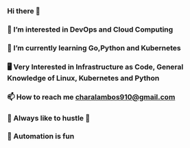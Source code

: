 ### Hi there 👋

### 👀 I’m interested in DevOps and Cloud Computing
### 📡 I’m currently learning Go,Python and Kubernetes
### 🖥️ Very Interested in Infrastructure as Code, General Knowledge of Linux, Kubernetes and Python
### 📫 How to reach me charalambos910@gmail.com
### 🦾 Always like to hustle 🦾
### 🤖 Automation is fun

<!--
**charalamposlamprou/charalamposlamprou** is a ✨ _special_ ✨ repository because its `README.md` (this file) appears on your GitHub profile.

Here are some ideas to get you started:

- 🔭 I’m currently working on ...
- 🌱 I’m currently learning ...
- 👯 I’m looking to collaborate on ...
- 🤔 I’m looking for help with ...
- 💬 Ask me about ...
- 📫 How to reach me: ...
- 😄 Pronouns: ...
- ⚡ Fun fact: ...
-->
